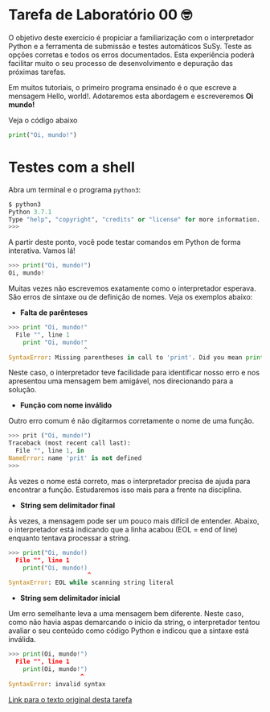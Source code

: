# Tarefa de Laboratório 00 :nerd_face:

O objetivo deste exercício é propiciar a familiarização com o interpretador Python e a ferramenta de submissão e testes automáticos SuSy. Teste as opções corretas e todos os erros documentados. Esta experiência poderá facilitar muito o seu processo de desenvolvimento e depuração das próximas tarefas.

Em muitos tutoriais, o primeiro programa ensinado é o que escreve a mensagem Hello, world!. Adotaremos esta abordagem e escreveremos **Oi mundo!**

Veja o código abaixo

```python
print("Oi, mundo!")
```

# Testes com a shell

Abra um terminal e o programa `python3`:

```python
$ python3
Python 3.7.1 
Type "help", "copyright", "credits" or "license" for more information.
>>>
```

A partir deste ponto, você pode testar comandos em Python de forma interativa. Vamos lá!

```python
>>> print("Oi, mundo!")
Oi, mundo!
```

Muitas vezes não escrevemos exatamente como o interpretador esperava. São erros de sintaxe ou de definição de nomes. Veja os exemplos abaixo:

* **Falta de parênteses**

```python
>>> print "Oi, mundo!"
  File "", line 1
    print "Oi, mundo!"
                     ^
SyntaxError: Missing parentheses in call to 'print'. Did you mean print("Oi, mundo!")?
```

Neste caso, o interpretador teve facilidade para identificar nosso erro e nos apresentou uma mensagem bem amigável, nos direcionando para a solução.

* **Função com nome inválido**

Outro erro comum é não digitarmos corretamente o nome de uma função.

```python
>>> prit ("Oi, mundo!")
Traceback (most recent call last):
  File "", line 1, in 
NameError: name 'prit' is not defined
>>> 
```

Às vezes o nome está correto, mas o interpretador precisa de ajuda para encontrar a função. Estudaremos isso mais para a frente na disciplina.

* **String sem delimitador final**

Às vezes, a mensagem pode ser um pouco mais difícil de entender. Abaixo, o interpretador está indicando que a linha acabou (EOL = end of line) enquanto tentava processar a string.

```python
>>> print("Oi, mundo!)
  File "", line 1
    print("Oi, mundo!)
                      ^
SyntaxError: EOL while scanning string literal
```

* **String sem delimitador inicial**

Um erro semelhante leva a uma mensagem bem diferente. Neste caso, como não havia aspas demarcando o início da string, o interpretador tentou avaliar o seu conteúdo como código Python e indicou que a sintaxe está inválida.

```python
>>> print(Oi, mundo!")
  File "", line 1
    print(Oi, mundo!")
                    ^
SyntaxError: invalid syntax
```

[Link para o texto original desta tarefa](https://www.ic.unicamp.br/~mc102/labs/roteiro-lab00.html)



























